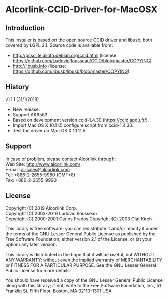 # Alcorlink-CCID-Driver-for-MacOSX

Introduction
-------------------------------------------------------------------------------
This installer is based on the open source CCID driver and libusb, both covered by LGPL 2.1. 
Source code is available from: 
  - http://pcsclite.alioth.debian.org/ccid.html (license: https://github.com/LudovicRousseau/CCID/blob/master/COPYING) 
  - http://libusb.info (license: https://github.com/libusb/libusb/blob/master/COPYING) 

History
-------------------------------------------------------------------------------
v1.1.1 (31/1/2019)
- New release. 
- Support AK9563. 
- Based on development version ccid-1.4.30 (https://ccid.apdu.fr/). 
- Import Mac OS X 10.11.5 configure script from ccid-1.4.30. 
- Test the driver on Mac OS X 10.11.5. 


Support
-------------------------------------------------------------------------------
In case of problem, please contact Alcorlink through:   
Web Site: http://www.alcorlink.com/   
E-mail: al-sales@alcorlink.com  
Tel: +886-2-2655-9980 (GMT+8)   
Fax: +886-2-2655-9990   


License
-------------------------------------------------------------------------------
Copyright (C) 2019 Alcorlink Corp.  
Copyright (C) 2003-2019 Ludovic Rousseau  
Copyright (C) 2000-2001 Carlos Prados 
Copyright (C) 2003 Olaf Kirch 

This library is free software; you can redistribute it and/or
modify it under the terms of the GNU Lesser General Public
License as published by the Free Software Foundation; either
version 2.1 of the License, or (at your option) any later version.

This library is distributed in the hope that it will be useful,
but WITHOUT ANY WARRANTY; without even the implied warranty of
MERCHANTABILITY or FITNESS FOR A PARTICULAR PURPOSE.  See the GNU
Lesser General Public License for more details.

You should have received a copy of the GNU Lesser General Public
License along with this library; if not, write to the Free Software
Foundation, Inc., 51 Franklin St, Fifth Floor, Boston, MA 02110-1301  USA
